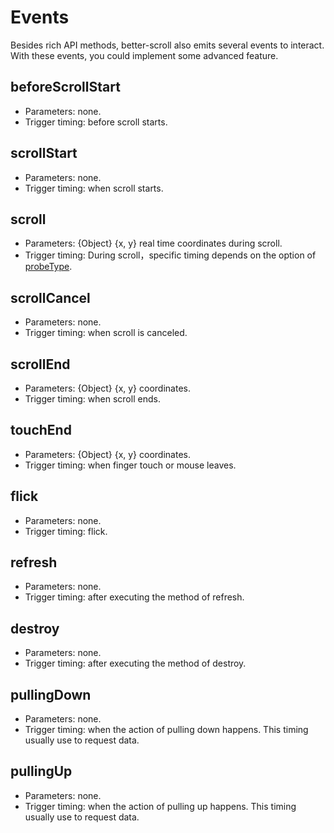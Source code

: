 # Events

Besides rich API methods, better-scroll also emits several events to interact. With these events, you could implement some advanced feature.

## beforeScrollStart
   - Parameters: none.
   - Trigger timing: before scroll starts.

## scrollStart
   - Parameters: none.
   - Trigger timing: when scroll starts.

## scroll
   - Parameters: {Object} {x, y} real time coordinates during scroll.
   - Trigger timing: During scroll，specific timing depends on the option of [probeType](/options.html#probetype).

## scrollCancel
   - Parameters: none.
   - Trigger timing: when scroll is canceled.

## scrollEnd
   - Parameters: {Object} {x, y} coordinates.
   - Trigger timing: when scroll ends.

## touchEnd
   - Parameters: {Object} {x, y} coordinates.
   - Trigger timing: when finger touch or mouse leaves.

## flick
   - Parameters: none.
   - Trigger timing: flick.

## refresh
   - Parameters: none.
   - Trigger timing: after executing the method of refresh.

## destroy
   - Parameters: none.
   - Trigger timing: after executing the method of destroy.

## pullingDown
   - Parameters: none.
   - Trigger timing: when the action of pulling down happens. This timing usually use to request data.

## pullingUp
   - Parameters: none.
   - Trigger timing: when the action of pulling up happens. This timing usually use to request data.





